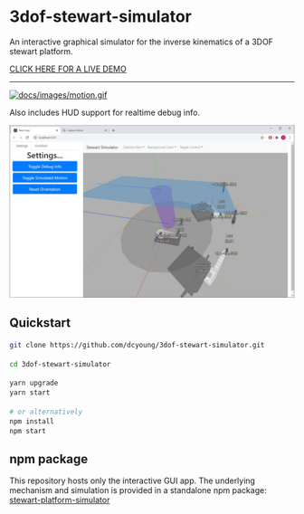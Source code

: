 # 3dof-stewart-simulator

An interactive graphical simulator for the inverse kinematics of a 3DOF stewart platform.

[CLICK HERE FOR A LIVE DEMO](https://dcyoung.github.io/3dof-stewart-simulator/)

---

[![docs/images/motion.gif](docs/images/motion.gif)](https://dcyoung.github.io/3dof-stewart-simulator/)

Also includes HUD support for realtime debug info.

[![docs/images/debug_hud.jpg](docs/images/debug_hud.jpg)](https://dcyoung.github.io/3dof-stewart-simulator/)

## Quickstart

```bash
git clone https://github.com/dcyoung/3dof-stewart-simulator.git

cd 3dof-stewart-simulator

yarn upgrade
yarn start

# or alternatively
npm install
npm start
```

## npm package

This repository hosts only the interactive GUI app. The underlying mechanism and simulation is provided in a standalone npm package: [stewart-platform-simulator](https://github.com/dcyoung/stewart-platform-simulator)